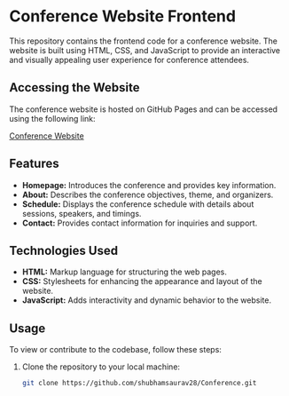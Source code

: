 # Conference Website Frontend

This repository contains the frontend code for a conference website. The website is built using HTML, CSS, and JavaScript to provide an interactive and visually appealing user experience for conference attendees.

## Accessing the Website

The conference website is hosted on GitHub Pages and can be accessed using the following link:

[Conference Website](https://shubhamsaurav28.github.io/Conference/)

## Features

- **Homepage:** Introduces the conference and provides key information.
- **About:** Describes the conference objectives, theme, and organizers.
- **Schedule:** Displays the conference schedule with details about sessions, speakers, and timings.
- **Contact:** Provides contact information for inquiries and support.

## Technologies Used

- **HTML:** Markup language for structuring the web pages.
- **CSS:** Stylesheets for enhancing the appearance and layout of the website.
- **JavaScript:** Adds interactivity and dynamic behavior to the website.

## Usage

To view or contribute to the codebase, follow these steps:

1. Clone the repository to your local machine:
   ```bash
   git clone https://github.com/shubhamsaurav28/Conference.git
